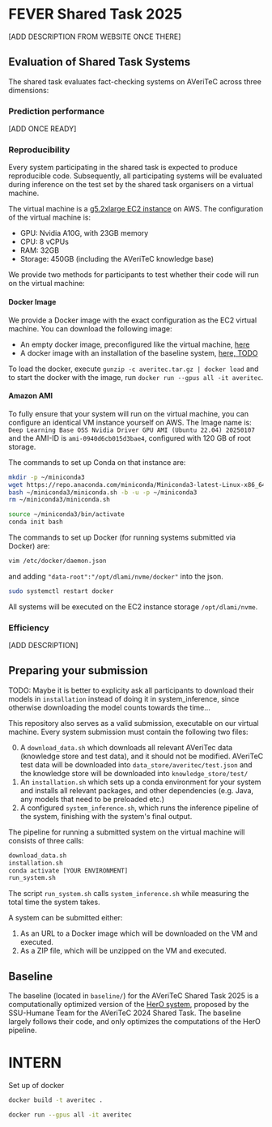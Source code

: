 # FEVER Shared Task 2025

[ADD DESCRIPTION FROM WEBSITE ONCE THERE]

## Evaluation of Shared Task Systems

The shared task evaluates fact-checking systems on AVeriTeC across three dimensions:

### Prediction performance
[ADD ONCE READY]

### Reproducibility

Every system participating in the shared task is expected to produce reproducible code. Subsequently, all participating systems will be evaluated during inference on the test set by the shared task organisers on a virtual machine. 

The virtual machine is a [g5.2xlarge EC2 instance](https://aws.amazon.com/de/ec2/instance-types/g5/) on AWS. The configuration of the virtual machine is:
- GPU: Nvidia A10G, with 23GB memory
- CPU: 8 vCPUs
- RAM: 32GB
- Storage: 450GB (including the AVeriTeC knowledge base)


 We provide two methods for participants to test whether their code will run on the virtual machine:

 #### Docker Image

 We provide a Docker image with the exact configuration as the EC2 virtual machine. You can download the following image:
 - An empty docker image, preconfigured like the virtual machine, [here]()
 - A docker image with an installation of the baseline system, [here, TODO]()

 To load the docker, execute `gunzip -c averitec.tar.gz | docker load` and to start the docker with the image, run `docker run --gpus all -it averitec`.


 #### Amazon AMI

To fully ensure that your system will run on the virtual machine, you can configure an identical VM instance yourself on AWS. The Image name is: `Deep Learning Base OSS Nvidia Driver GPU AMI (Ubuntu 22.04) 20250107` and the AMI-ID is `ami-0940d6cb015d3bae4`, configured with 120 GB of root storage. 

The commands to set up Conda on that instance are:

```bash
mkdir -p ~/miniconda3
wget https://repo.anaconda.com/miniconda/Miniconda3-latest-Linux-x86_64.sh -O ~/miniconda3/miniconda.sh
bash ~/miniconda3/miniconda.sh -b -u -p ~/miniconda3
rm ~/miniconda3/miniconda.sh

source ~/miniconda3/bin/activate
conda init bash
```

The commands to set up Docker (for running systems submitted via Docker) are:

```bash
vim /etc/docker/daemon.json
```

and adding `"data-root":"/opt/dlami/nvme/docker"` into the json.

```bash
sudo systemctl restart docker
```

All systems will be executed on the EC2 instance storage `/opt/dlami/nvme`.


### Efficiency

[ADD DESCRIPTION]

## Preparing your submission
TODO: Maybe it is better to explicity ask all participants to download their models in `installation` instead of doing it in system_inference, since otherwise downloading the model counts towards the time...

This repository also serves as a valid submission, executable on our virtual machine. Every system submission must contain the following two files:

0. A `download_data.sh` which downloads all relevant AVeriTec data (knowledge store and test data), and it should not be modified. AVeriTeC test data will be downloaded into `data_store/averitec/test.json` and the knowledge store will be downloaded into `knowledge_store/test/`
1. An `installation.sh` which sets up a conda environment for your system and installs all relevant packages, and other dependencies (e.g. Java, any models that need to be preloaded etc.)
2. A configured `system_inference.sh`, which runs the inference pipeline of the system, finishing with the system's final output. 

The pipeline for running a submitted system on the virtual machine will consists of three calls:

```bash
download_data.sh
installation.sh
conda activate [YOUR ENVIRONMENT]
run_system.sh
```

The script `run_system.sh` calls `system_inference.sh` while measuring the total time the system takes.

A system can be submitted either:

1. As an URL to a Docker image which will be downloaded on the VM and executed.
2. As a ZIP file, which will be unzipped on the VM and executed.


## Baseline 

The baseline (located in `baseline/`) for the AVeriTeC Shared Task 2025 is a computationally optimized version of the [HerO system](https://github.com/ssu-humane/HerO), proposed by the SSU-Humane Team for the AVeriTeC 2024 Shared Task. The baseline largely follows their code, and only optimizes the computations of the HerO pipeline.

# INTERN

Set up of docker

```bash
docker build -t averitec .

docker run --gpus all -it averitec
```
